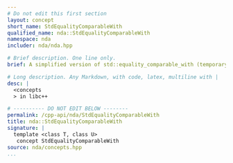 ```yaml
---
# Do not edit this first section
layout: concept
short_name: StdEqualityComparableWith
qualified_name: nda::StdEqualityComparableWith
namespace: nda
includer: nda/nda.hpp

# Brief description. One line only.
brief: A simplified version of std::equality_comparable_with (temporary fix waiting to implementation of

# Long description. Any Markdown, with code, latex, multiline with |
desc: |
  <concepts
  > in libc++

# ---------- DO NOT EDIT BELOW --------
permalink: /cpp-api/nda/StdEqualityComparableWith
title: nda::StdEqualityComparableWith
signature: |
  template <class T, class U>
   concept StdEqualityComparableWith
source: nda/concepts.hpp
...
```


